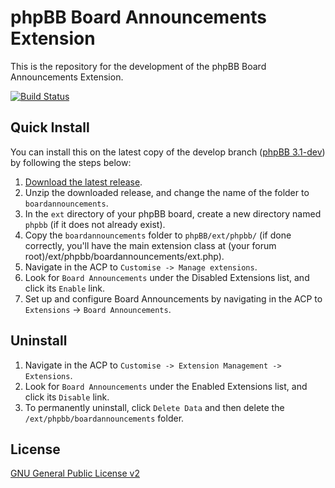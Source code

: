 # phpBB Board Announcements Extension

This is the repository for the development of the phpBB Board Announcements Extension.

[![Build Status](https://travis-ci.org/phpbb-extensions/boardannouncements.png)](https://travis-ci.org/phpbb-extensions/boardannouncements)

## Quick Install
You can install this on the latest copy of the develop branch ([phpBB 3.1-dev](https://github.com/phpbb/phpbb3)) by following the steps below:

1. [Download the latest release](https://github.com/phpbb-extensions/boardannouncements/releases).
2. Unzip the downloaded release, and change the name of the folder to `boardannouncements`.
3. In the `ext` directory of your phpBB board, create a new directory named `phpbb` (if it does not already exist).
4. Copy the `boardannouncements` folder to `phpBB/ext/phpbb/` (if done correctly, you'll have the main extension class at (your forum root)/ext/phpbb/boardannouncements/ext.php).
5. Navigate in the ACP to `Customise -> Manage extensions`.
6. Look for `Board Announcements` under the Disabled Extensions list, and click its `Enable` link.
7. Set up and configure Board Announcements by navigating in the ACP to `Extensions` -> `Board Announcements`.

## Uninstall

1. Navigate in the ACP to `Customise -> Extension Management -> Extensions`.
2. Look for `Board Announcements` under the Enabled Extensions list, and click its `Disable` link.
3. To permanently uninstall, click `Delete Data` and then delete the `/ext/phpbb/boardannouncements` folder.

## License
[GNU General Public License v2](http://opensource.org/licenses/GPL-2.0)
